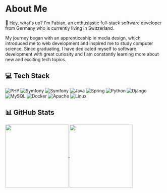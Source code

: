 # About Me

👋 Hey, what's up? I'm Fabian, an enthusiastic full-stack software developer from Germany who is currently living in Switzerland.

My journey began with an apprenticeship in media design, which introduced me to web development and inspired me to study computer science. Since graduating, I have dedicated myself to software development with great curiosity and I am constantly learning more about new and exciting tech topics.

## 💻 Tech Stack

![PHP](https://img.shields.io/badge/PHP-777BB4.svg?style=flat-square&logo=php&logoColor=white)
![Symfony](https://img.shields.io/badge/CakePHP-C92434.svg?style=flat-square&logo=cakephp&logoColor=white)
![Symfony](https://img.shields.io/badge/Symfony-000000.svg?style=flat-square&logo=symfony&logoColor=white)
![Java](https://img.shields.io/badge/Java-ED8B00.svg?style=flat-square&logo=openjdk&logoColor=white)
![Spring](https://img.shields.io/badge/Spring-6DB33F.svg?style=flat-square&logo=spring&logoColor=white)
![Python](https://img.shields.io/badge/Python-3670A0?style=flat-square&logo=python&logoColor=white)
![Django](https://img.shields.io/badge/Django-092E20.svg?style=flat-square&logo=django&logoColor=white)
![MySQL](https://img.shields.io/badge/MySQL-00758F.svg?style=flat-square&logo=mysql&logoColor=white)
![Docker](https://img.shields.io/badge/Docker-384D54.svg?style=flat-square&logo=docker&logoColor=white)
![Apache](https://img.shields.io/badge/Apache-F69824.svg?style=flat-square&logo=apache&logoColor=white)
![Linux](https://img.shields.io/badge/Linux-020204.svg?style=flat-square&logo=linux&logoColor=white)

## 📊 GitHub Stats

<a href="https://github.com/anuraghazra/github-readme-stats">
  <img height=200 align="center" src="https://github-readme-stats.vercel.app/api?username=Neluxx&theme=dark">
</a>
<a href="https://github.com/anuraghazra/github-readme-stats">
  <img height=200 align="center" src="https://github-readme-stats.vercel.app/api/top-langs/?username=Neluxx&theme=dark&layout=donut">
</a>
